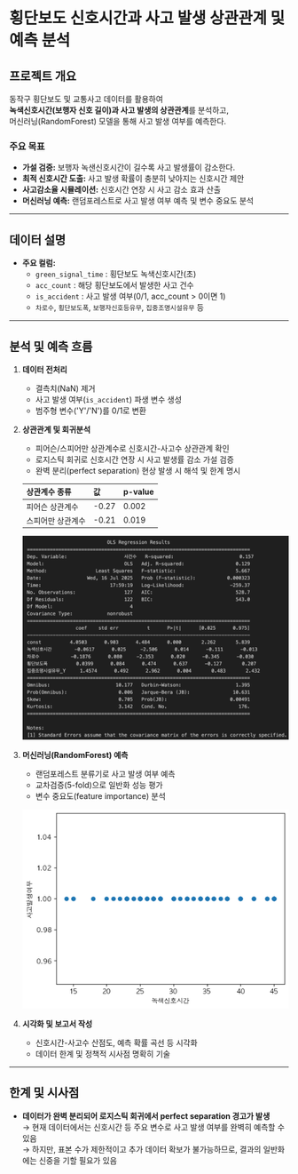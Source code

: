 # 횡단보도 신호시간과 사고 발생 상관관계 및 예측 분석

## 프로젝트 개요

동작구 횡단보도 및 교통사고 데이터를 활용하여  
**녹색신호시간(보행자 신호 길이)과 사고 발생의 상관관계**를 분석하고,  
머신러닝(RandomForest) 모델을 통해 사고 발생 여부를 예측한다.

### 주요 목표
- **가설 검증:** 보행자 녹샌신호시간이 길수록 사고 발생률이 감소한다.
- **최적 신호시간 도출:** 사고 발생 확률이 충분히 낮아지는 신호시간 제안
- **사고감소율 시뮬레이션:** 신호시간 연장 시 사고 감소 효과 산출
- **머신러닝 예측:** 랜덤포레스트로 사고 발생 여부 예측 및 변수 중요도 분석

---

## 데이터 설명

- **주요 컬럼:**  
  - `green_signal_time` : 횡단보도 녹색신호시간(초)
  - `acc_count` : 해당 횡단보도에서 발생한 사고 건수
  - `is_accident` : 사고 발생 여부(0/1, acc_count > 0이면 1)
  - `차로수`, `횡단보도폭`, `보행자신호등유무`, `집중조명시설유무` 등

---

## 분석 및 예측 흐름

1. **데이터 전처리**
   - 결측치(NaN) 제거
   - 사고 발생 여부(`is_accident`) 파생 변수 생성
   - 범주형 변수('Y'/'N')를 0/1로 변환

2. **상관관계 및 회귀분석**
   - 피어슨/스피어만 상관계수로 신호시간-사고수 상관관계 확인
   - 로지스틱 회귀로 신호시간 연장 시 사고 발생률 감소 가설 검증
   - 완벽 분리(perfect separation) 현상 발생 시 해석 및 한계 명시

   | 상관계수 종류     | 값     | p-value  |
   |------------------|--------|----------|
   | 피어슨 상관계수   | -0.27  | 0.002    |
   | 스피어만 상관계수 | -0.21  | 0.019    |

   ![회귀분석 결과 핵심 리포트](docs/ols_regression_results.png)

3. **머신러닝(RandomForest) 예측**
   - 랜덤포레스트 분류기로 사고 발생 여부 예측
   - 교차검증(5-fold)으로 일반화 성능 평가
   - 변수 중요도(feature importance) 분석

   ![컬럼간 상관관계 시각화](docs/rf_colums_relation_pyplot_output.png)

4. **시각화 및 보고서 작성**
   - 신호시간-사고수 산점도, 예측 확률 곡선 등 시각화
   - 데이터 한계 및 정책적 시사점 명확히 기술


---

## 한계 및 시사점

- **데이터가 완벽 분리되어 로지스틱 회귀에서 perfect separation 경고가 발생**  
  → 현재 데이터에서는 신호시간 등 주요 변수로 사고 발생 여부를 완벽히 예측할 수 있음  
  → 하지만, 표본 수가 제한적이고 추가 데이터 확보가 불가능하므로, 결과의 일반화에는 신중을 기할 필요가 있음